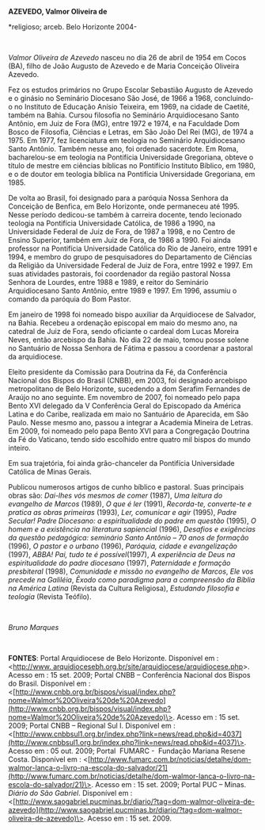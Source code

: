 **AZEVEDO, Valmor Oliveira de**

\*religioso; arceb. Belo Horizonte 2004-

 

*Valmor Oliveira de Azevedo* nasceu no dia 26 de abril de 1954 em Cocos
(BA), filho de João Augusto de Azevedo e de Maria Conceição Oliveira
Azevedo.

Fez os estudos primários no Grupo Escolar Sebastião Augusto de Azevedo e
o ginásio no Seminário Diocesano São José, de 1966 a 1968, concluindo-o
no Instituto de Educação Anísio Teixeira, em 1969, na cidade de Caetité,
também na Bahia. Cursou filosofia no Seminário Arquidiocesano Santo
Antônio, em Juiz de Fora (MG), entre 1972 e 1974, e na Faculdade Dom
Bosco de Filosofia, Ciências e Letras, em São João Del Rei (MG), de 1974
a 1975. Em 1977, fez licenciatura em teologia no Seminário
Arquidiocesano Santo Antônio. Também nesse ano, foi ordenado sacerdote.
Em Roma, bacharelou-se em teologia na Pontifícia Universidade
Gregoriana, obteve o título de mestre em ciências bíblicas no Pontifício
Instituto Bíblico, em 1980, e o de doutor em teologia bíblica na
Pontifícia Universidade Gregoriana, em 1985.

De volta ao Brasil, foi designado para a paróquia Nossa Senhora da
Conceição de Benfica, em Belo Horizonte, onde permaneceu até 1995. Nesse
período dedicou-se também à carreira docente, tendo lecionado teologia
na Pontifícia Universidade Católica, de 1986 a 1990, na Universidade
Federal de Juiz de Fora, de 1987 a 1998, e no Centro de Ensino Superior,
também em Juiz de Fora, de 1986 a 1990. Foi ainda professor na
Pontifícia Universidade Católica do Rio de Janeiro, entre 1991 e 1994, e
membro do grupo de pesquisadores do Departamento de Ciências da Religião
da Universidade Federal de Juiz de Fora, entre 1992 e 1997. Em suas
atividades pastorais, foi coordenador da região pastoral Nossa Senhora
de Lourdes, entre 1988 e 1989, e reitor do Seminário Arquidiocesano
Santo Antônio, entre 1989 e 1997. Em 1996, assumiu o comando da paróquia
do Bom Pastor.

Em janeiro de 1998 foi nomeado bispo auxiliar da Arquidiocese de
Salvador, na Bahia. Recebeu a ordenação episcopal em maio do mesmo ano,
na catedral de Juiz de Fora, sendo oficiante o cardeal dom Lucas Moreira
Neves, então arcebispo da Bahia. No dia 22 de maio, tomou posse solene
no Santuário de Nossa Senhora de Fátima e passou a coordenar a pastoral
da arquidiocese.

Eleito presidente da Comissão para Doutrina da Fé, da Conferência
Nacional dos Bispos do Brasil (CNBB), em 2003, foi designado arcebispo
metropolitano de Belo Horizonte, sucedendo a dom Serafim Fernandes de
Araújo no ano seguinte. Em novembro de 2007, foi nomeado pelo papa Bento
XVI delegado da V Conferência Geral do Episcopado da América Latina e do
Caribe, realizada em maio no Santuário de Aparecida, em São Paulo. Nesse
mesmo ano, passou a integrar a Academia Mineira de Letras. Em 2009, foi
nomeado pelo papa Bento XVI para a Congregação Doutrina da Fé do
Vaticano, tendo sido escolhido entre quatro mil bispos do mundo inteiro.

Em sua trajetória, foi ainda grão-chanceler da Pontifícia Universidade
Católica de Minas Gerais.

Publicou numerosos artigos de cunho bíblico e pastoral. Suas principais
obras são: *Dai-lhes vós mesmos de comer* (1987), *Uma leitura do
evangelho de Marcos* (1989), *O que é ler* (1991), *Recorda-te,
converte-te e pratica as obras primeiras* (1993), *Ler, comunicar e
agir* (1995), *Padre Secular! Padre Diocesano: a espiritualidade do
padre em questão* (1995), *O homem e a existência na literatura
sapiencial* (1996), *Desafios e exigências da questão pedagógica:
seminário Santo Antônio – 70 anos de formação* (1996), *O pastor e o
urbano* (1996), *Paróquia, cidade e evangelização* (1997), *ABBA! Pai,
tudo te é possível*(1997), *A experiência de Deus na espiritualidade do
padre diocesano* (1997), *Paternidade e formação presbiteral* (1998),
*Comunidade e missão no evangelho de Marcos*, *Ele vos precede na
Galiléia*, *Êxodo como paradigma para a compreensão da Bíblia na América
Latina* (Revista da Cultura Religiosa), *Estudando filosofia e teologia*
(Revista Teófilo).

 

*Bruno Marques*

 

**FONTES**: Portal Arquidiocese de Belo Horizonte. Disponível em :
\<[http://www.
arquidiocesebh.org.br/site/arquidiocese/arquidiocese.php](http://www.%20arquidiocesebh.org.br/site/arquidiocese/arquidiocese.php)\>.
Acesso em : 15 set. 2009; Portal CNBB – Conferência Nacional dos Bispos
do Brasil. Disponível em :
\<[http://www.cnbb.org.br/bispos/visual/index.php?nome=Walmor%20Oliveira%20de%20Azevedo](http://www.cnbb.org.br/bispos/visual/index.php?nome=Walmor%20Oliveira%20de%20Azevedo)\>.
Acesso em : 15 set. 2009; Portal CNBB – Regional Sul I. Disponível em :
\<[http://www.cnbbsul1.org.br/index.php?link=news/read.php&id=4037](http://www.cnbbsul1.org.br/index.php?link=news/read.php&id=4037)\>.
Acesso em : 05 out. 2009; Portal  FUMARC -  Fundação Mariana Resene
Costa. Disponível em :
\<[http://www.fumarc.com.br/noticias/detalhe/dom-walmor-lanca-o-livro-na-escola-do-salvador/21](http://www.fumarc.com.br/noticias/detalhe/dom-walmor-lanca-o-livro-na-escola-do-salvador/21)\>.
Acesso em : 15 set. 2009; Portal PUC – Minas. *Diário do São Gabriel*.
Disponível em :
\<[http://www.saogabriel.pucminas.br/diario/?tag=dom-walmor-oliveira-de-azevedo](http://www.saogabriel.pucminas.br/diario/?tag=dom-walmor-oliveira-de-azevedo)\>.
Acesso em : 15 set. 2009.

 
